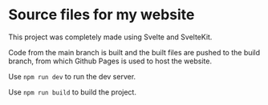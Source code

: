 # Source files for my website
This project was completely made using Svelte and SvelteKit.

Code from the main branch is built and the built files are pushed to the build branch, 
from which Github Pages is used to host the website.

Use `npm run dev` to run the dev server.

Use `npm run build` to build the project.